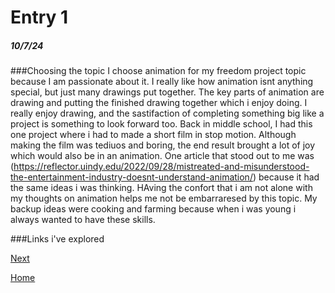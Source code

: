 # Entry 1
##### 10/7/24

###Choosing the topic
I choose animation for my freedom project topic because I am passionate about it. I really like how animation isnt anything special, but just many drawings put together. The key parts of animation are drawing and putting the finished drawing together which i enjoy doing. I really enjoy drawing, and the sastifaction of completing something big like a project is something to look forward too. Back in middle school, I had this one project where i had to made a short film in stop motion. Although making the film was tediuos and boring, the end result brought a lot of joy which would also be in an animation. One article that stood out to me was (https://reflector.uindy.edu/2022/09/28/mistreated-and-misunderstood-the-entertainment-industry-doesnt-understand-animation/) because it had the same ideas i was thinking. HAving the confort that i am not alone with my thoughts on animation helps me not be embarraresed by this topic. My backup ideas were cooking and farming because when i was young i always wanted to have these skills. 

###Links i've explored


[Next](entry02.md)

[Home](../README.md)
